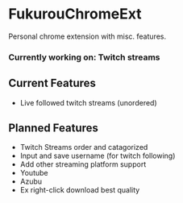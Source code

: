 # FukurouChromeExt
Personal chrome extension with misc. features.
### Currently working on: Twitch streams

## Current Features
* Live followed twitch streams (unordered)

## Planned Features
* Twitch Streams order and catagorized
* Input and save username (for twitch following)
* Add other streaming platform support
 * Youtube 
 * Azubu
* Ex right-click download best quality

